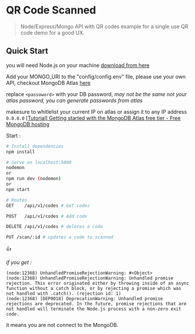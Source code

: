 # QR Code Scanned

> Node/Express/Mongo API with QR codes example for a single use QR code demo for a good UX.

## Quick Start

you will need Node.js on your machine [download from here]('https://nodejs.org/en/download/')

Add your MONGO_URI to the "config/config.env" file, please use your own API, checkout MongoDB Atlas [here](https://www.mongodb.com/cloud/atlas)

replace `<passoword>` with your DB password, *may not be the same not your atlas password, you can generate passwords from atlas*

makesure to whitlelist your current IP on atlas or assign it to any IP address `0.0.0.0`
[[Tutorial] Getting started with the MongoDB Atlas free tier - Free MongoDB hosting]('https://www.youtube.com/watch?v=_d8CBOtadRA')

Start :

```bash
# Install dependencies
npm install

# Serve on localhost:5000
nodemon
or
npm run dev (nodemon)
or
npm start

# Routes
GET    /api/v1/codes # Get codes

POST   /api/v1/codes # Add code

DELETE /api/v1/codes # deletes a code

PUT /scan/:id # updates a code to scanned
```

:+1:

*if you get :*

```batch
(node:12368) UnhandledPromiseRejectionWarning: #<Object>
(node:12368) UnhandledPromiseRejectionWarning: Unhandled promise rejection. This error originated either by throwing inside of an async function without a catch block, or by rejecting a promise which was not handled with .catch(). (rejection id: 1)
(node:12368) [DEP0018] DeprecationWarning: Unhandled promise rejections are deprecated. In the future, promise rejections that are not handled will terminate the Node.js process with a non-zero exit code.
```

it means you are not connect to the MongoDB.
